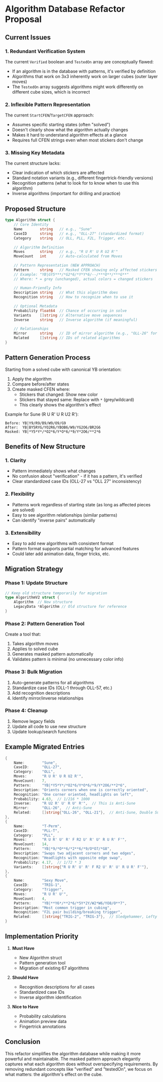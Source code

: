 # Algorithm Database Refactor Proposal

## Current Issues

### 1. Redundant Verification System
The current `Verified` boolean and `TestedOn` array are conceptually flawed:
- If an algorithm is in the database with patterns, it's verified by definition
- Algorithms that work on 3x3 inherently work on larger cubes (outer layer moves)
- The `TestedOn` array suggests algorithms might work differently on different cube sizes, which is incorrect

### 2. Inflexible Pattern Representation
The current `StartCFEN`/`TargetCFEN` approach:
- Assumes specific starting states (often "solved")
- Doesn't clearly show what the algorithm actually changes
- Makes it hard to understand algorithm effects at a glance
- Requires full CFEN strings even when most stickers don't change

### 3. Missing Key Metadata
The current structure lacks:
- Clear indication of which stickers are affected
- Standard notation variants (e.g., different fingertrick-friendly versions)
- Recognition patterns (what to look for to know when to use this algorithm)
- Inverse algorithms (important for drilling and practice)

## Proposed Structure

```go
type Algorithm struct {
    // Core Identity
    Name        string   // e.g., "Sune"
    CaseID      string   // e.g., "OLL-27" (standardized format)
    Category    string   // OLL, PLL, F2L, Trigger, etc.
    
    // Algorithm Definition
    Moves       string   // e.g., "R U R' U R U2 R'"
    MoveCount   int      // Auto-calculated from Moves
    
    // Pattern Representation (NEW APPROACH)
    Pattern     string   // Masked CFEN showing only affected stickers
    // Example: "YB|GY5***/*G2*6/*Y*Y*6/--/***O**/***G**"
    // Where: * = grey (unchanged), actual colors = changed stickers
    
    // Human-Friendly Info
    Description string   // What this algorithm does
    Recognition string   // How to recognize when to use it
    
    // Optional Metadata
    Probability float64  // Chance of occurring in solve
    Variants    []string // Alternative move sequences
    Inverse     string   // Inverse algorithm (if meaningful)
    
    // Relationships
    Mirror      string   // ID of mirror algorithm (e.g., "OLL-26" for Sune)
    Related     []string // IDs of related algorithms
}
```

## Pattern Generation Process

Starting from a solved cube with canonical YB orientation:
1. Apply the algorithm
2. Compare before/after states
3. Create masked CFEN where:
   - Stickers that changed: Show new color
   - Stickers that stayed same: Replace with `*` (grey/wildcard)
   - This clearly shows the algorithm's effect

Example for Sune (R U R' U R U2 R'):
```
Before: YB|Y9/R9/B9/W9/O9/G9
After:  YB|BY5RYG/YO2R6/YBOB6/W9/YG2O6/BR2G6
Masked: YB|*Y5*Y*/*O2*6/Y*O*6/*9/Y*2O6/**2*6
```

## Benefits of New Structure

### 1. Clarity
- Pattern immediately shows what changes
- No confusion about "verification" - if it has a pattern, it's verified
- Clear standardized case IDs (OLL-27 vs "OLL 27" inconsistency)

### 2. Flexibility
- Patterns work regardless of starting state (as long as affected pieces are solved)
- Easy to see algorithm relationships (similar patterns)
- Can identify "inverse pairs" automatically

### 3. Extensibility
- Easy to add new algorithms with consistent format
- Pattern format supports partial matching for advanced features
- Could later add animation data, finger tricks, etc.

## Migration Strategy

### Phase 1: Update Structure
```go
// Keep old structure temporarily for migration
type AlgorithmV2 struct {
    Algorithm  // New structure
    LegacyData *Algorithm // Old structure for reference
}
```

### Phase 2: Pattern Generation Tool
Create a tool that:
1. Takes algorithm moves
2. Applies to solved cube
3. Generates masked pattern automatically
4. Validates pattern is minimal (no unnecessary color info)

### Phase 3: Bulk Migration
1. Auto-generate patterns for all algorithms
2. Standardize case IDs (OLL-1 through OLL-57, etc.)
3. Add recognition descriptions
4. Identify mirror/inverse relationships

### Phase 4: Cleanup
1. Remove legacy fields
2. Update all code to use new structure
3. Update lookup/search functions

## Example Migrated Entries

```go
{
    Name:        "Sune",
    CaseID:      "OLL-27",
    Category:    "OLL",
    Moves:       "R U R' U R U2 R'",
    MoveCount:   7,
    Pattern:     "YB|*Y5*Y*/*O2*6/Y*O*6/*9/Y*2O6/**2*6",
    Description: "Orients corners when one is correctly oriented",
    Recognition: "One corner oriented, headlights on left",
    Probability: 4.63,  // 1/216 * 1000
    Inverse:     "R U2 R' U' R U' R'",  // This is Anti-Sune
    Mirror:      "OLL-26",  // Anti-Sune
    Related:     []string{"OLL-26", "OLL-21"},  // Anti-Sune, Double Sune
},
{
    Name:        "T-Perm",
    CaseID:      "PLL-T",
    Category:    "PLL",
    Moves:       "R U R' U' R' F R2 U' R' U' R U R' F'",
    MoveCount:   14,
    Pattern:     "YB|*9/*O**6/*2**6/*9/O*O7/*G8",
    Description: "Swaps two adjacent corners and two edges",
    Recognition: "Headlights with opposite edge swap",
    Probability: 4.17,  // 1/72 * 3
    Variants:    []string{"R U R' U' R' F R2 U' R' U' R U R' F'"},
},
{
    Name:        "Sexy Move",
    CaseID:      "TRIG-1",
    Category:    "Trigger",
    Moves:       "R U R' U'",
    MoveCount:   4,
    Pattern:     "YB|**Y6*/**2*6/*5Y*2Y/W2*W6/YO8/O**7",
    Description: "Most common trigger in cubing",
    Recognition: "F2L pair building/breaking trigger",
    Related:     []string{"TRIG-2", "TRIG-3"},  // Sledgehammer, Lefty Sexy
}
```

## Implementation Priority

1. **Must Have**
   - New Algorithm struct
   - Pattern generation tool
   - Migration of existing 67 algorithms

2. **Should Have**
   - Recognition descriptions for all cases
   - Standardized case IDs
   - Inverse algorithm identification

3. **Nice to Have**
   - Probability calculations
   - Animation preview data
   - Fingertrick annotations

## Conclusion

This refactor simplifies the algorithm database while making it more powerful and maintainable. The masked pattern approach elegantly captures what each algorithm does without overspecifying requirements. By removing redundant concepts like "verified" and "testedOn", we focus on what matters: the algorithm's effect on the cube.
